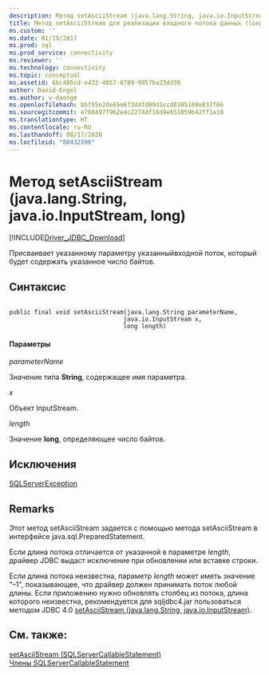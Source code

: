 ```yaml
---
description: Метод setAsciiStream (java.lang.String, java.io.InputStream, long)
title: Метод setAsciiStream для реализации входного потока данных (long) | Документация Майкрософт
ms.custom: ''
ms.date: 01/19/2017
ms.prod: sql
ms.prod_service: connectivity
ms.reviewer: ''
ms.technology: connectivity
ms.topic: conceptual
ms.assetid: 6bc486cd-e432-4057-8789-9957ba23dd30
author: David-Engel
ms.author: v-daenge
ms.openlocfilehash: bbf55e2de65e6f3d4fd09d1ccd8305100e837f66
ms.sourcegitcommit: e700497f962e4c2274df16d9e651059b42ff1a10
ms.translationtype: HT
ms.contentlocale: ru-RU
ms.lasthandoff: 08/17/2020
ms.locfileid: "88432596"
---
```

# <a name="setasciistream-method-javalangstring-javaioinputstream-long"></a>Метод setAsciiStream (java.lang.String, java.io.InputStream, long)
[!INCLUDE[Driver_JDBC_Download](../../../includes/driver_jdbc_download.md)]

  Присваивает указанному параметру указанныйвходной поток, который будет содержать указанное число байтов.  
  
## <a name="syntax"></a>Синтаксис  
  
```  
  
public final void setAsciiStream(java.lang.String parameterName,  
                                java.io.InputStream x,  
                                long length)  
```  
  
#### <a name="parameters"></a>Параметры  
 *parameterName*  
  
 Значение типа **String**, содержащее имя параметра.  
  
 *x*  
  
 Объект InputStream.  
  
 *length*  
  
 Значение **long**, определяющее число байтов.  
  
## <a name="exceptions"></a>Исключения  
 [SQLServerException](../../../connect/jdbc/reference/sqlserverexception-class.md)  
  
## <a name="remarks"></a>Remarks  
 Этот метод setAsciiStream задается с помощью метода setAsciiStream в интерфейсе java.sql.PreparedStatement.  
  
 Если длина потока отличается от указанной в параметре *length*, драйвер JDBC выдаст исключение при обновлении или вставке строки.  
  
 Если длина потока неизвестна, параметр *length* может иметь значение "–1", показывающее, что драйвер должен принимать поток любой длины. Если приложению нужно обновлять столбец из потока, длина которого неизвестна, рекомендуется для sqljdbc4.jar пользоваться методом JDBC 4.0 [setAsciiStream (java.lang.String, java.io.InputStream)](../../../connect/jdbc/reference/setasciistream-method-java-lang-string-java-io-inputstream.md).  
  
## <a name="see-also"></a>См. также:  
 [setAsciiStream (SQLServerCallableStatement)](../../../connect/jdbc/reference/setasciistream-sqlservercallablestatement.md)   
 [Члены SQLServerCallableStatement](../../../connect/jdbc/reference/sqlservercallablestatement-members.md)  
  
  

